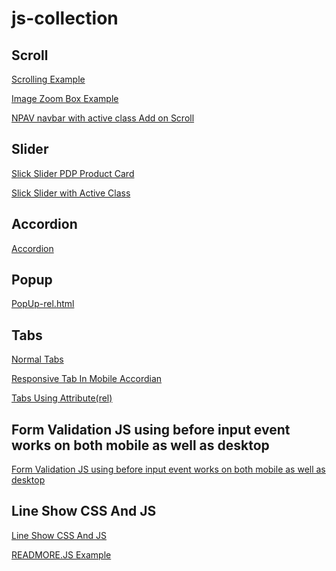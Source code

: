 # js-collection

## Scroll


<a href="https://elaborate-vacherin-9269ea.netlify.app/scroll/scrolling-example.html" target="_blank">Scrolling Example</a>

<a href="https://elaborate-vacherin-9269ea.netlify.app/scroll/Image Zoom Box Example.html" target="_blank">Image Zoom Box Example</a>

<a href="https://elaborate-vacherin-9269ea.netlify.app/scroll/NPAV navbar with active class Add on Scroll.html" target="_blank">NPAV navbar with active class Add on Scroll</a>

## Slider


<a href="https://elaborate-vacherin-9269ea.netlify.app/Slider/Slick Slider PDP Product Card.html" target="_blank">Slick Slider PDP Product Card</a>

<a href="https://elaborate-vacherin-9269ea.netlify.app/Slider/Slick Slider with Active Class.html" target="_blank">Slick Slider with Active Class</a>


## Accordion


<a href="https://elaborate-vacherin-9269ea.netlify.app/Accordion/accordion/dist/" target="_blank">Accordion</a>


## Popup


<a href="https://elaborate-vacherin-9269ea.netlify.app/Popup/PopUp-rel.html" target="_blank">PopUp-rel.html</a>


## Tabs


<a href="https://elaborate-vacherin-9269ea.netlify.app/Responsive Tab/Normal Tabs/index.html" target="_blank">Normal Tabs</a>

<a href="https://elaborate-vacherin-9269ea.netlify.app/Responsive Tab/Responsive Tab In Mobile Accordian/index.html" target="_blank">Responsive Tab In Mobile Accordian</a>

<a href="https://elaborate-vacherin-9269ea.netlify.app/Responsive Tab/Tabs Using Attribute(rel)/Tabs (ral)/index.html" target="_blank">Tabs Using Attribute(rel)</a>


## Form Validation JS using before input event  works on both mobile as well as desktop


<a href="https://elaborate-vacherin-9269ea.netlify.app/form/Form Validation JS using before input event  works on both mobile as well as desktop.html" target="_blank">Form Validation JS using before input event  works on both mobile as well as desktop</a>


## Line Show CSS And JS


<a href="https://elaborate-vacherin-9269ea.netlify.app/line limit/Line Show CSS And JS.html" target="_blank">Line Show CSS And JS</a>

<a href="https://elaborate-vacherin-9269ea.netlify.app/line limit/read-more.html" target="_blank">READMORE.JS Example</a>

